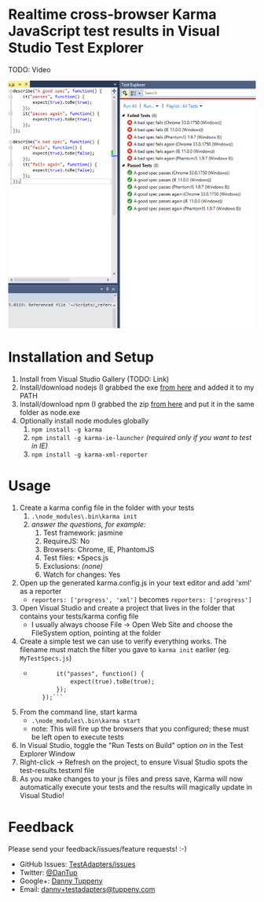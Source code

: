 ﻿Realtime cross-browser Karma JavaScript test results in Visual Studio Test Explorer
=========

TODO: Video

![Screenshot of Karma tests in Visual Studio Test Explorer](DanTup.TestAdapters.Xml.Vsix/Screenshot.png)

Installation and Setup
===

1. Install from Visual Studio Gallery (TODO: Link)
2. Install/download nodejs (I grabbed the exe [from here](http://nodejs.org/dist/) and added it to my PATH
3. Install/download npm (I grabbed the zip [from here](http://nodejs.org/dist/npm/) and put it in the same folder as node.exe
4. Optionally install node modules globally
   1. ```npm install -g karma```
   2. ```npm install -g karma-ie-launcher``` _(required only if you want to test in IE)_
   3. ```npm install -g karma-xml-reporter```

Usage
===
1. Create a karma config file in the folder with your tests
   1. ```.\node_modules\.bin\karma init```
   2. _answer the questions, for example:_
      1. Test framework: jasmine
      2. RequireJS: No
      2. Browsers: Chrome, IE, PhantomJS
      3. Test files: *Specs.js
      4. Exclusions: _(none)_
      5. Watch for changes: Yes
2. Open up the generated karma.config.js in your text editor and add 'xml' as a reporter
   - ```reporters: ['progress', 'xml']``` becomes ```reporters: ['progress']```
3. Open Visual Studio and create a project that lives in the folder that contains your tests/karma config file
   - I usually always choose File -> Open Web Site and choose the FileSystem option, pointing at the folder
4. Create a simple test we can use to verify everything works. The filename must match the filter you gave to ```karma init``` earlier (eg. ```MyTestSpecs.js```)
   - ```describe("a test", function() {
            it("passes", function() {
                expect(true).toBe(true);
            });
        });```
5. From the command line, start karma
   - ```.\node_modules\.bin\karma start```
   - note: This will fire up the browsers that you configured; these must be left open to execute tests
6. In Visual Studio, toggle the "Run Tests on Build" option _on_ in the Test Explorer Window
7. Right-click -> Refresh on the project, to ensure Visual Studio spots the test-results.testxml file
8. As you make changes to your js files and press save, Karma will now automatically execute your tests and the results will magically update in Visual Studio!

Feedback
===
Please send your feedback/issues/feature requests! :-)

- GitHub Issues: [TestAdapters/issues](https://github.com/DanTup/TestAdapters/issues)
- Twitter: [@DanTup](https://twitter.com/DanTup)
- Google+: [Danny Tuppeny](http://profile.dantup.com/)
- Email: [danny+testadapters@tuppeny.com](mailto:danny+testadapters@tuppeny.com)

